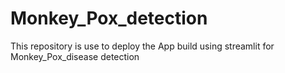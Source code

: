 # Monkey_Pox_detection
This repository is use to deploy the App build using streamlit for Monkey_Pox_disease detection
